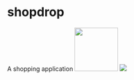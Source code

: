 # shopdrop
A shopping application
<img style="height:100px" src="https://thumbs.dreamstime.com/z/kiss-finger-44717971.jpg">
<img style="max-width:200px" src = "https://firebasestorage.googleapis.com/v0/b/shopdrop-a8a7c.appspot.com/o/screenshot%2F1.jpg?alt=media&token=192be4f8-1287-4905-939c-fb56f2cf55de">
